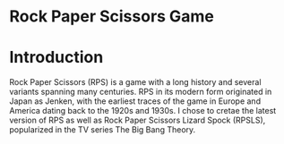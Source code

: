# Rock Paper Scissors Game

# Introduction
Rock Paper Scissors (RPS) is a game with a long history and several variants spanning many centuries. RPS in its modern form originated in Japan as Jenken, with the earliest traces of the game in Europe and America dating back to the 1920s and 1930s. I chose to cretae the latest version of RPS as well as Rock Paper Scissors Lizard Spock (RPSLS), popularized in the TV series The Big Bang Theory.


